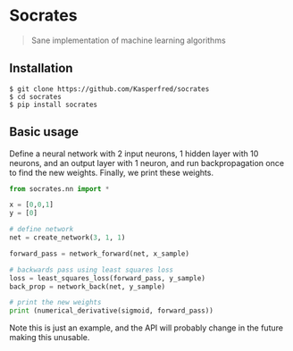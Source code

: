 # Socrates
> Sane implementation of machine learning algorithms

## Installation 
```
$ git clone https://github.com/Kasperfred/socrates
$ cd socrates
$ pip install socrates
```
## Basic usage
Define a neural network with 2 input neurons, 1 hidden layer with 10 neurons, and an output layer with 1 neuron, and run backpropagation once to find the new weights. Finally, we print these weights.

```Python
from socrates.nn import *

x = [0,0,1]
y = [0]

# define network
net = create_network(3, 1, 1)

forward_pass = network_forward(net, x_sample)

# backwards pass using least squares loss
loss = least_squares_loss(forward_pass, y_sample)
back_prop = network_back(net, y_sample)

# print the new weights
print (numerical_derivative(sigmoid, forward_pass))
```
Note this is just an example, and the API will probably change in the future making this unusable.